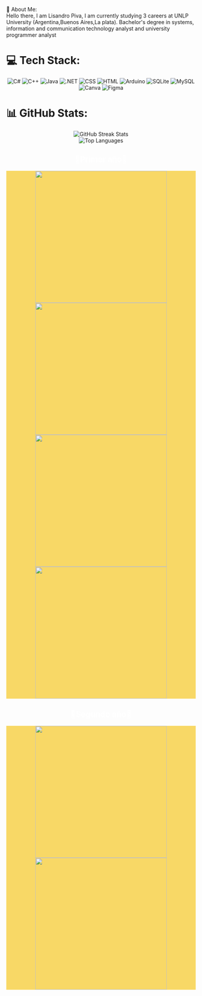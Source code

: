  💫 About Me:
<br>Hello there, I am Lisandro Piva, I am currently studying 3 careers at UNLP University (Argentina,Buenos Aires,La plata). Bachelor's degree in systems, information and communication technology analyst and university programmer analyst<br>


# 💻 Tech Stack:
<div align="center">
  <img src="https://img.shields.io/badge/c%23-%23239120.svg?style=for-the-badge&logo=csharp&logoColor=white" alt="C#">
  <img src="https://img.shields.io/badge/c++-%2300599C.svg?style=for-the-badge&logo=c%2B%2B&logoColor=white" alt="C++">
  <img src="https://img.shields.io/badge/java-%23ED8B00.svg?style=for-the-badge&logo=openjdk&logoColor=white" alt="Java">
  <img src="https://img.shields.io/badge/.NET-5C2D91?style=for-the-badge&logo=.net&logoColor=white" alt=".NET">
  <img src="https://img.shields.io/badge/CSS-%231572B6.svg?style=for-the-badge&logo=css3&logoColor=white" alt="CSS">
  <img src="https://img.shields.io/badge/HTML-%23E34F26.svg?style=for-the-badge&logo=html5&logoColor=white" alt="HTML">
  <img src="https://img.shields.io/badge/-Arduino-00979D?style=for-the-badge&logo=Arduino&logoColor=white" alt="Arduino">
  <img src="https://img.shields.io/badge/sqlite-%2307405e.svg?style=for-the-badge&logo=sqlite&logoColor=white" alt="SQLite">
  <img src="https://img.shields.io/badge/mysql-%2300000f.svg?style=for-the-badge&logo=mysql&logoColor=white" alt="MySQL">
  <img src="https://img.shields.io/badge/Canva-%2300C4CC.svg?style=for-the-badge&logo=Canva&logoColor=white" alt="Canva">
  <img src="https://img.shields.io/badge/figma-%23F24E1E.svg?style=for-the-badge&logo=figma&logoColor=white" alt="Figma">
</div>

# 📊 GitHub Stats:
<div align="center">
  <img src="https://github-readme-streak-stats.herokuapp.com/?user=LisandroPiva&theme=midnight-purple&hide_border=false" alt="GitHub Streak Stats"><br>
  <img src="https://github-readme-stats.vercel.app/api/top-langs/?username=LisandroPiva&theme=midnight-purple&hide_border=false&include_all_commits=true&count_private=false&layout=compact" alt="Top Languages">
</div>

<h2 align="center" style="color: #ffff;">🎩Primer año🎩</h2>
<div align="center" style="background-color: #F8D866;">
    <a href="https://github.com/LisandroPiva/Conceptos-de-Algoritmos-Datos-y-Programas"><img width="350" src="https://denvercoder1-github-readme-stats.vercel.app/api/pin/?username=LisandroPiva&repo=Conceptos-de-Algoritmos-Datos-y-Programas&theme=midnight-purple&icon_color=F8D866"></a>
    <a href="https://github.com/LisandroPiva/Taller-de-programacion"><img width="350" src="https://denvercoder1-github-readme-stats.vercel.app/api/pin/?username=LisandroPiva&repo=Taller-de-programacion&theme=midnight-purple&icon_color=17202A"></a>
 </div>
 
 <div align="center" style="background-color: #F8D866;">
    <a href="https://github.com/LisandroPiva/Organizacion-de-computadoras"><img width="350" src="https://denvercoder1-github-readme-stats.vercel.app/api/pin/?username=LisandroPiva&repo=Organizacion-de-computadoras&theme=midnight-purple&icon_color=F8D866"></a>
    <a href="https://github.com/LisandroPiva/Arquitectura-de-computadoras"><img width="350" src="https://denvercoder1-github-readme-stats.vercel.app/api/pin/?username=LisandroPiva&repo=Arquitectura-de-computadoras&theme=midnight-purple&icon_color=F8D866"></a>
</div>

<h2 align="center" style="color: #ffff;">🎩Segundo año🎩</h2>
<div align="center" style="background-color: #F8D866;">
    <a href="https://github.com/LisandroPiva/Ingenieria-de-Software-1"><img width="350" src="https://denvercoder1-github-readme-stats.vercel.app/api/pin/?username=LisandroPiva&repo=Ingenieria-de-Software-1&theme=midnight-purple&icon_color=F8D866"></a>
    <a href="https://github.com/LisandroPiva/Introduccion-a-Sistemas-Operativos"><img width="350" src="https://denvercoder1-github-readme-stats.vercel.app/api/pin/?username=LisandroPiva&repo=Introduccion-a-Sistemas-Operativos&theme=midnight-purple&icon_color=17202A"></a>
 </div>
